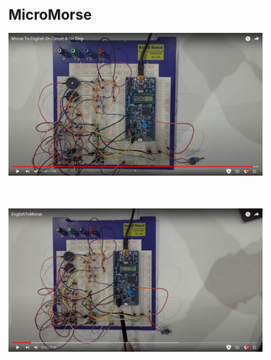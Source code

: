 # MicroMorse

<a href="https://youtu.be/FeWbVRlM3Dc">
  <img src="Assets/MorseToEnglish.jpg" alt="Watch the video" width="1000">
</a>

<br><br>

<a href="https://youtu.be/CW9qCfB3q6Q">
  <img src="Assets/EnglishToMorse.jpg" alt="Watch the video" width="1000">
</a>
